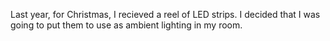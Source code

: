 Last year, for Christmas, I recieved a reel of LED strips. I decided that I was going to put them to use as ambient lighting in my room. 

